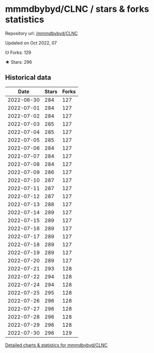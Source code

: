 # mmmdbybyd/CLNC / stars & forks statistics

Repository url: [/mmmdbybyd/CLNC](https://github.com/mmmdbybyd/CLNC)

Updated on Oct 2022, 07

☋ Forks: 129

★ Stars: 296

## Historical data
| Date | Stars | Forks |
|------|-------|-------|
| 2022-06-30 | 284 | 127 | 
| 2022-07-01 | 284 | 127 | 
| 2022-07-02 | 284 | 127 | 
| 2022-07-03 | 285 | 127 | 
| 2022-07-04 | 285 | 127 | 
| 2022-07-05 | 285 | 127 | 
| 2022-07-06 | 284 | 127 | 
| 2022-07-07 | 284 | 127 | 
| 2022-07-08 | 284 | 127 | 
| 2022-07-09 | 286 | 127 | 
| 2022-07-10 | 287 | 127 | 
| 2022-07-11 | 287 | 127 | 
| 2022-07-12 | 287 | 127 | 
| 2022-07-13 | 288 | 127 | 
| 2022-07-14 | 289 | 127 | 
| 2022-07-15 | 289 | 127 | 
| 2022-07-16 | 289 | 127 | 
| 2022-07-17 | 289 | 127 | 
| 2022-07-18 | 289 | 127 | 
| 2022-07-19 | 289 | 127 | 
| 2022-07-20 | 289 | 127 | 
| 2022-07-21 | 293 | 128 | 
| 2022-07-22 | 294 | 128 | 
| 2022-07-24 | 294 | 128 | 
| 2022-07-25 | 295 | 128 | 
| 2022-07-26 | 296 | 128 | 
| 2022-07-27 | 296 | 128 | 
| 2022-07-28 | 296 | 128 | 
| 2022-07-29 | 296 | 128 | 
| 2022-07-30 | 296 | 129 | 


[Detailed charts & statistics for mmmdbybyd/CLNC](https://reviewgithub.com/rep/mmmdbybyd/CLNC)
